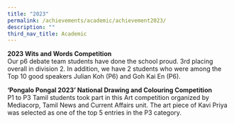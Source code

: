 ```yaml
---
title: "2023"
permalink: /achievements/academic/achievement2023/
description: ""
third_nav_title: Academic
---
```

**2023 Wits and Words Competition**<br>
Our p6 debate team students have done the school proud. 3rd placing overall in division 2. In addition, we have 2 students who were among the Top 10 good speakers Julian Koh (P6) and Goh Kai En (P6).

**‘Pongalo Pongal 2023’  National Drawing and Colouring Competition**
<br>P1 to P3 Tamil students took part in this Art competition organized by Mediacorp, Tamil News and Current Affairs unit. The art piece of Kavi Priya was selected as one of the top 5 entries in the P3 category.

